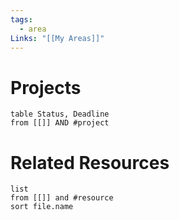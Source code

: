 ```yaml
---
tags:
  - area
Links: "[[My Areas]]"
---
```



# Projects

```dataview
table Status, Deadline
from [[]] AND #project 
```



# Related Resources

```dataview
list
from [[]] and #resource
sort file.name
```
